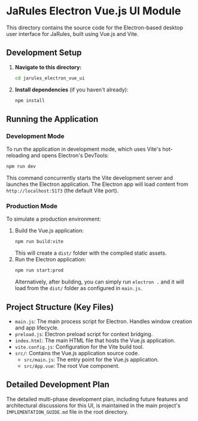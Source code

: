 # JaRules Electron Vue.js UI Module

This directory contains the source code for the Electron-based desktop user interface for JaRules, built using Vue.js and Vite.

## Development Setup

1.  **Navigate to this directory:**
    ```bash
    cd jarules_electron_vue_ui
    ```
2.  **Install dependencies** (if you haven't already):
    ```bash
    npm install
    ```

## Running the Application

### Development Mode
To run the application in development mode, which uses Vite's hot-reloading and opens Electron's DevTools:
```bash
npm run dev
```
This command concurrently starts the Vite development server and launches the Electron application. The Electron app will load content from `http://localhost:5173` (the default Vite port).

### Production Mode
To simulate a production environment:
1.  Build the Vue.js application:
    ```bash
    npm run build:vite
    ```
    This will create a `dist/` folder with the compiled static assets.
2.  Run the Electron application:
    ```bash
    npm run start:prod 
    ```
    Alternatively, after building, you can simply run `electron .` and it will load from the `dist/` folder as configured in `main.js`.

## Project Structure (Key Files)

- `main.js`: The main process script for Electron. Handles window creation and app lifecycle.
- `preload.js`: Electron preload script for context bridging.
- `index.html`: The main HTML file that hosts the Vue.js application.
- `vite.config.js`: Configuration for the Vite build tool.
- `src/`: Contains the Vue.js application source code.
  - `src/main.js`: The entry point for the Vue.js application.
  - `src/App.vue`: The root Vue component.

## Detailed Development Plan

The detailed multi-phase development plan, including future features and architectural discussions for this UI, is maintained in the main project's `IMPLEMENTATION_GUIDE.md` file in the root directory.
